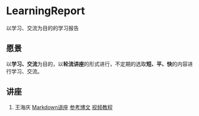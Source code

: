 # LearningReport
以学习、交流为目的的学习报告

## 愿景
以**学习、交流**为目的，以**轮流讲座**的形式进行，不定期的选取**短、平、快**的内容进行学习、交流。

## 讲座
1. 王海庆 [Markdown讲座](Markdown.md)  [参考博文](//blog.csdn.net/whqet/article/details/44900145) [视频教程](//edu.csdn.net/course/detail/553)
